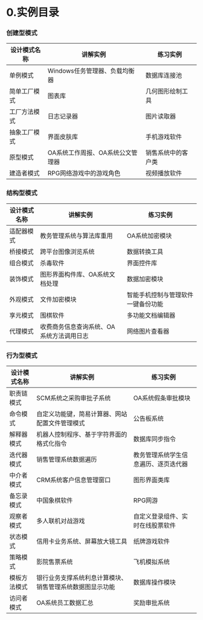 # 0.实例目录

### 创建型模式

| 设计模式名称 | 讲解实例                         | 练习实例           |
| ------------ | -------------------------------- | ------------------ |
| 单例模式     | Windows任务管理器、负载均衡器    | 数据库连接池       |
| 简单工厂模式 | 图表库                           | 几何图形绘制工具   |
| 工厂方法模式 | 日志记录器                       | 图片读取器         |
| 抽象工厂模式 | 界面皮肤库                       | 手机游戏软件       |
| 原型模式     | OA系统工作周报、OA系统公文管理器 | 销售系统中的客户类 |
| 建造者模式   | RPG网络游戏中的游戏角色          | 视频播放软件       |

### 结构型模式

| 设计模式名称 | 讲解实例                                 | 练习实例                           |
| ------------ | ---------------------------------------- | ---------------------------------- |
| 适配器模式   | 教务管理系统与算法库重用                 | OA系统加密模块                     |
| 桥接模式     | 跨平台图像浏览系统                       | 数据转换工具                       |
| 组合模式     | 杀毒软件                                 | 界面控件库                         |
| 装饰模式     | 图形界面构件库、OA系统文档处理           | 数据加密模块                       |
| 外观模式     | 文件加密模块                             | 智能手机控制与管理软件一键备份功能 |
| 享元模式     | 围棋软件                                 | 多功能文档编辑器                   |
| 代理模式     | 收费商务信息查询系统、OA系统方法调用日志 | 网络图片查看器                     |

### 行为型模式

| 设计模式名称 | 讲解实例                                                 | 练习实例                             |
| ------------ | -------------------------------------------------------- | ------------------------------------ |
| 职责链模式   | SCM系统之采购审批子系统                                  | OA系统假条审批模块                   |
| 命令模式     | 自定义功能键，简易计算器、网站配置文件管理模式           | 公告板系统                           |
| 解释器模式   | 机器人控制程序、基于字符界面的格式化指令                 | 数据库同步指令                       |
| 迭代器模式   | 销售管理系统数据遍历                                     | 教务管理系统学生信息遍历、逐页迭代器 |
| 中介者模式   | CRM系统客户信息管理窗口                                  | 图形界面类库                         |
| 备忘录模式   | 中国象棋软件                                             | RPG网游                              |
| 观察者模式   | 多人联机对战游戏                                         | 自定义登录组件、实时在线股票软件     |
| 状态模式     | 信用卡业务系统、屏幕放大镜工具                           | 纸牌游戏软件                         |
| 策略模式     | 影院售票系统                                             | 飞机模拟系统                         |
| 模板方法模式 | 银行业务支撑系统利息计算模块、销售管理系统数据图显示功能 | 数据库操作模块                       |
| 访问者模式   | OA系统员工数据汇总                                       | 奖励审批系统                         |
